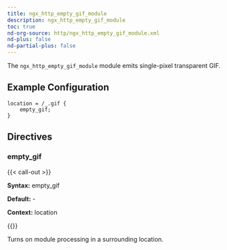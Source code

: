 ```yaml
---
title: ngx_http_empty_gif_module
description: ngx_http_empty_gif_module
toc: true
nd-org-source: http/ngx_http_empty_gif_module.xml
nd-plus: false
nd-partial-plus: false
---
```



<!--
********************************************************************************
🛑 WARNING: AUTOGENERATED FILE - DO NOT EDIT 🛑
This Markdown file was automatically generated from the source XML documentation.
Any manual changes made directly to this file will be overwritten.
To request or suggest changes, please edit the source XML files instead.
https://github.com/nginx/nginx.org/tree/main/xml/en
********************************************************************************
-->


The `ngx_http_empty_gif_module` module emits
single-pixel transparent GIF.
## Example Configuration


```nginx
location = /_.gif {
    empty_gif;
}

```

## Directives

### empty_gif

{{< call-out >}}

**Syntax:** empty_gif 

**Default:** -

**Context:** location


{{</call-out>}}


Turns on module processing in a surrounding location.
